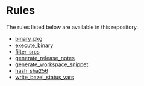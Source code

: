 <!-- Generated with Stardoc, Do Not Edit! -->
# Rules

The rules listed below are available in this repository.

  * [binary_pkg](/doc/binary_pkg.md)
  * [execute_binary](/doc/execute_binary.md)
  * [filter_srcs](/doc/filter_srcs.md)
  * [generate_release_notes](/doc/generate_release_notes.md)
  * [generate_workspace_snippet](/doc/generate_workspace_snippet.md)
  * [hash_sha256](/doc/hash_sha256.md)
  * [write_bazel_status_vars](/doc/write_bazel_status_vars.md)

